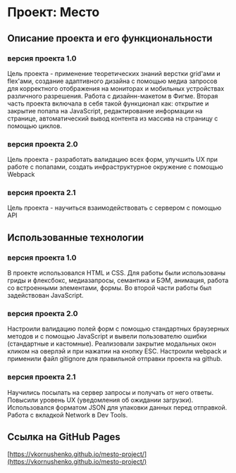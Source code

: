 # Проект: Место
## Описание проекта и его функциональности
### версия проекта 1.0
Цель проекта - применение теоретических знаний верстки grid'ами и flex'ами, создание адаптивного дизайна с помощью медиа запросов для корректного отображения на мониторах и мобильных устройствах различного разрешения. Работа с дизайнн-макетом в Фигме. Вторая часть проекта включала в себя такой функционал как: открытие и закрытие попапа на JavaScript, редактирование информации на странице, автоматический вывод контента из массива на страницу с помощью циклов.
### версия проекта 2.0
Цель проекта - разработать валидацию всех форм, улучшить UX при работе с попапами, создать инфраструктурное окружение с помощью Webpack
### версия проекта 2.1
Цель проекта - научиться взаимодействовать с сервером с помощью API
## Использованные технологии
### версия проекта 1.0
В проекте использовался HTML и CSS. Для работы были использованы гриды и флексбокс, медиазапросы, семантика и БЭМ, анимация, работа со встроенными элементами, формы. Во второй части работы был задействован JavaScript.
### версия проекта 2.0
Настроили валидацию полей форм с помощью стандартных браузерных методов и с помощью JavaScript и вывели пользователю ошибки (стандартные и кастомные). Реализовали закрытие модальных окон кликом на оверлэй и при нажатии на кнопку ESC. Настроили webpack и применили файл gitignore для правильной отправки проекта на github.
### версия проекта 2.1
Научились посылать на сервер запросы и получать от него ответы. Повысили уровень UX (уведомления об ожидании загрузки). Использовался форматом JSON для упаковки данных перед отправкой. Работа с вкладкой Network в Dev Tools.
## Ссылка на GitHub Pages
[https://vkornushenko.github.io/mesto-project/](https://vkornushenko.github.io/mesto-project/)
